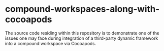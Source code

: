 # compound-workspaces-along-with-cocoapods
The source code residing within this repository is to demonstrate one of the issues one may face during integration of a third-party dynamic framework into a compound workspace via Cocoapods.
